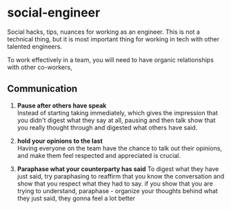# social-engineer
Social hacks, tips, nuances for working as an engineer. This is not a technical thing, but it is most important thing for working in tech with other talented engineers. 
  
To work effectively in a team, you will need to have organic relationships with other co-workers, 

## Communication

1. **Pause after others have speak**  
Instead of starting taking immediately, which gives the impression that you didn't digest what they say at all, pausing and then talk show that you really thought through and digested what others have said.

2. **hold your opinions to the last**  
Having everyone on the team have the chance to talk out their opinions, and make them feel respected and appreciated is crucial.
  
3. **Paraphase what your counterparty has said**
To digest what they have just said, try paraphasing to reaffirm that you know the conversation and show that you respect what they had to say. if you show that you are trying to understand, paraphase - organize your thoughts behind what they just said, they gonna feel a lot better

